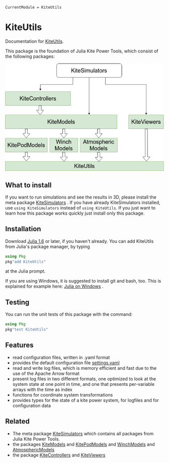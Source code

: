 ```@meta
CurrentModule = KiteUtils
```

# KiteUtils

Documentation for [KiteUtils](https://github.com/ufechner7/KiteUtils.jl).

This package is the foundation of Julia Kite Power Tools, which consist of the following packages:

![Julia Kite Power Tools](kite_power_tools.png)

## What to install
If you want to run simulations and see the results in 3D, please install the meta package  [KiteSimulators](https://github.com/aenarete/KiteSimulators.jl) . If you have already KiteSimulators installed, use `using KiteSimulators` instead of `using KiteUtils`.
If you just want to learn how this package works quickly just install only this package.

## Installation

Download [Julia 1.6](http://www.julialang.org) or later, if you haven't already. You can add KiteUtils from  Julia's package manager, by typing 
```julia
using Pkg
pkg"add KiteUtils"
``` 
at the Julia prompt.

If you are using Windows, it is suggested to install git and bash, too. This is explained for example here: [Julia on Windows](https://github.com/ufechner7/KiteViewer/blob/main/doc/Windows.md) .

## Testing
You can run the unit tests of this package with the command:
```julia
using Pkg
pkg"test KiteUtils"
```

## Features
- read configuration files, written in .yaml format
- provides the default configuration file [settings.yaml](https://github.com/ufechner7/KiteUtils.jl/blob/main/data/settings.yaml)
- read and write log files, which is memory efficient and fast due to the use of the Apache Arrow format
- present log files in two different formats, one optimized to look at the system state at one point in time, and one that presents per-variable arrays with the time as index
- functions for coordinate system transformations
- provides types for the state of a kite power system, for logfiles and for configuration data

## Related
- The meta package [KiteSimulators](https://github.com/aenarete/KiteSimulators.jl) which contains all packages from Julia Kite Power Tools.
- the packages [KiteModels](https://github.com/ufechner7/KiteModels.jl) and [KitePodModels](https://github.com/aenarete/KitePodModels.jl) and [WinchModels](https://github.com/aenarete/WinchModels.jl) and [AtmosphericModels](https://github.com/aenarete/AtmosphericModels.jl)
- the package [KiteControllers](https://github.com/aenarete/KiteControllers.jl) and [KiteViewers](https://github.com/aenarete/KiteViewers.jl)

